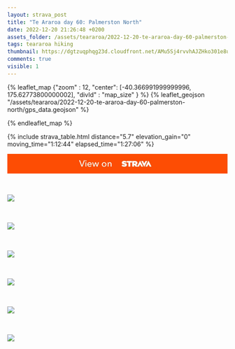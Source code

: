```yaml
---
layout: strava_post
title: "Te Araroa day 60: Palmerston North"
date: 2022-12-20 21:26:48 +0200
assets_folder: /assets/teararoa/2022-12-20-te-araroa-day-60-palmerston-north
tags: teararoa hiking
thumbnail: https://dgtzuqphqg23d.cloudfront.net/AMu5Sj4rvvhAJZHko301e8uVOeuisJyxlICEmvHEG3U-1024x768.jpg
comments: true
visible: 1
---
```



{% leaflet_map {"zoom" : 12,
                  "center": [-40.366991999999996, 175.62773800000002],
                 "divId" : "map_size" } %}
    {% leaflet_geojson "/assets/teararoa/2022-12-20-te-araroa-day-60-palmerston-north/gps_data.geojson" %}

{% endleaflet_map %}





{% include strava_table.html distance="5.7" elevation_gain="0" moving_time="1:12:44" elapsed_time="1:27:06" %}

[![](/assets/strava.jpg)](https://www.strava.com/activities/8273182288)


<br />

![](https://dgtzuqphqg23d.cloudfront.net/AMu5Sj4rvvhAJZHko301e8uVOeuisJyxlICEmvHEG3U-1024x768.jpg)


<br />

![](https://dgtzuqphqg23d.cloudfront.net/mTHLQP-1d-L8dApgcdUZScocsPNQEqtCfh8egNbgh38-1024x768.jpg)


<br />

![](https://dgtzuqphqg23d.cloudfront.net/jGlCBSuF--ooZDzZ_hH4NBbJjU-I8yedpXA3APeCWwg-1024x768.jpg)


<br />

![](https://dgtzuqphqg23d.cloudfront.net/CUKFE_MPPSGXkFTyreO1AFvyMcNQw86BoiDKme5qoVs-768x1024.jpg)


<br />

![](https://dgtzuqphqg23d.cloudfront.net/XAQXJNtzTVdAUXH677YFSQgE0-yEOo3lVoD_V7nyrM4-1024x768.jpg)


<br />

![](https://dgtzuqphqg23d.cloudfront.net/CXO1aBdnfAeEyNq3dD4OaJ88zem7JKqR51TDuypHlhE-1024x768.jpg)
